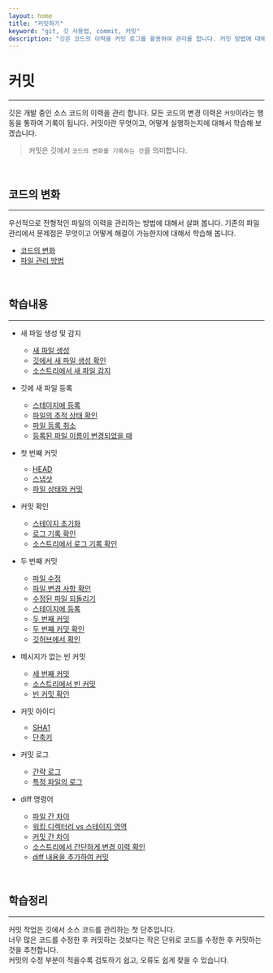 ```yaml
---
layout: home
title: "커밋하기"
keyword: "git, 깃 사용법, commit, 커밋"
description: "깃은 코드의 이력을 커밋 로그를 활용하여 관리를 합니다. 커밋 방법에 대해서 학습합니다."
---
```


# 커밋
---
깃은 개발 중인 소스 코드의 이력을 관리 합니다. 모든 코드의 변경 이력은 `커밋`이라는 행동을 통하여 기록이 됩니다. 커밋이란 무엇이고, 어떻게 실행하는지에 대해서 학습해 보겠습니다. 

> 커밋은 깃에서 `코드의 변화를 기록하는 것`을 의미합니다.

<br>

## 코드의 변화
---
우선적으로 전형적인 파일의 이력을 관리하는 방법에 대해서 살펴 봅니다. 기존의 파일관리에서 문제점은 무엇이고 어떻게 해결이 가능한지에 대해서 학습해 봅니다.  

+ [코드의 변화](history#1)
+ [파일 관리 방법](history#2)

<br>

## 학습내용
---

* 새 파일 생성 및 감지
    + [새 파일 생성](04.2#1)
    + [깃에서 새 파일 생성 확인](04.2#2) 
    + [소스트리에서 새 파일 감지](04.2#3)

* 깃에 새 파일 등록
    + [스테이지에 등록](04.3#1)
    + [파일의 추적 상태 확인](04.3#2) 
    + [파일 등록 취소](04.3#3) 
    + [등록된 파일 이름이 변경되었을 때](04.3#4)

* 첫 번째 커밋
    + [HEAD](04.4#1) 
    + [스냅샷](04.4#2) 
    + [파일 상태와 커밋](04.4#3) 

* 커밋 확인
    + [스테이지 초기화](04.5#1) 
    + [로그 기록 확인](04.5#2) 
    + [소스트리에서 로그 기록 확인](04.5#3) 

* 두 번째 커밋
    + [파일 수정](04.6#1)
    + [파일 변경 사항 확인](04.6#2)
    + [수정된 파일 되돌리기](04.6#3) 
    + [스테이지에 등록](04.6#4)
    + [두 번째 커밋](04.6#5) 
    + [두 번째 커밋 확인](04.6#6)
    + [깃허브에서 확인](04.6#7) 

* 메시지가 없는 빈 커밋
    + [세 번째 커밋](04.7#1) 
    + [소스트리에서 빈 커밋](04.7#2) 
    + [빈 커밋 확인](04.7#3) 

* 커밋 아이디
    + [SHA1](04.8#1)
    + [단축키](04.8#2)

* 커밋 로그
    + [간략 로그](04.9#1)
    + [특정 파일의 로그](04.9#1)

* diff 명령어
    + [파일 간 차이](04.10#1)
    + [워킹 디렉터리 vs 스테이지 영역](04.10#2)
    + [커밋 간 차이](04.10#3) 
    + [소스트리에서 간단하게 변경 이력 확인](04.10#4)
    + [diff 내용을 추가하여 커밋](04.10#5) 

<br>

## 학습정리
---
커밋 작업은 깃에서 소스 코드를 관리하는 첫 단추입니다.  
너무 많은 코드를 수정한 후 커밋하는 것보다는 작은 단위로 코드를 수정한 후 커밋하는 것을 추천합니다.  
커밋의 수정 부분이 적을수록 검토하기 쉽고, 오류도 쉽게 찾을 수 있습니다.  

<br><br>